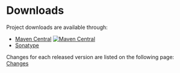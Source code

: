 # Downloads #

Project downloads are available through:

  * [Maven Central](http://repo1.maven.org/maven2/de/thetaphi/forbiddenapis/) [![Maven Central](https://img.shields.io/maven-central/v/de.thetaphi/forbiddenapis.svg)](http://search.maven.org/#search%7Cga%7C1%7Cg%3A%22de.thetaphi%22%20AND%20a%3A%22forbiddenapis%22)
  * [Sonatype](http://oss.sonatype.org/content/repositories/releases/de/thetaphi/forbiddenapis/)

Changes for each released version are listed on the following page: [Changes](Changes)